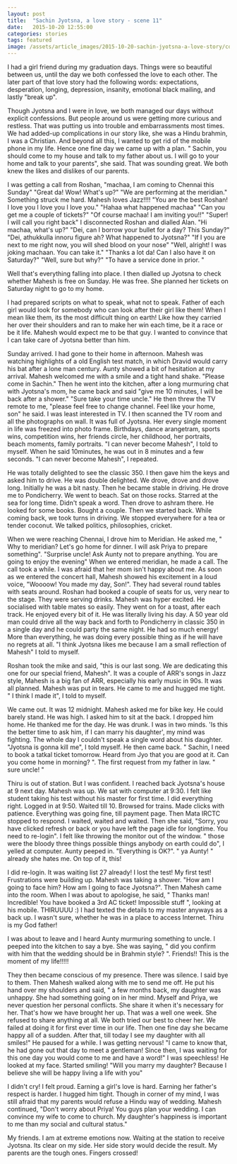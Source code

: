 ```yaml
---
layout: post
title:  "Sachin Jyotsna, a love story - scene 11"
date:   2015-10-20 12:55:00
categories: stories
tags: featured
image: /assets/article_images/2015-10-20-sachin-jyotsna-a-love-story/cover.jpg
---
```

I had a girl friend during my graduation days. Things were so beautiful between us, until the day we both confessed the love to each other. The later part of that love story had the following words: expectations, desperation, longing, depression, insanity, emotional black mailing, and lastly "break up". 

Though Jyotsna and I were in love, we both managed our days without explicit confessions. But people around us were getting more curious and restless. That was putting us into trouble and embarrassments most times. We had added-up complications in our story like, she was a Hindu brahmin, I was a Christian. And beyond all this, I wanted to get rid of the mobile phone in my life. Hence one fine day we came up with a plan. " Sachin, you should come to my house and talk to my father about us. I will go to your home and talk to your parents", she said. That was sounding great. We both knew the likes and dislikes of our parents. 

I was getting a call from Roshan, "machaa, I am coming to Chennai this Sunday" 
"Great da! Wow! What's up?"
"We are performing at the meridian." 
Something struck me hard. Mahesh loves Jazz!!!! 
"You are the best Roshan! I love you I love you I love you."
"Hahaa what happened machaa"
"Can you get me a couple of tickets?"
"Of course machaa! I am inviting you!!"
"Super! I will call you right back"
I disconnected Roshan and dialled Alan. "Hi machaa, what's up?"
"Dei, can I borrow your bullet for a day? This Sunday?"
"Dei, athukkulla innoru figure ah? What happened to Jyotsna?"
"If I you are next to me right now, you will shed blood on your nose"
"Well, alright! I was joking machaan. You can take it."
"Thanks a lot da! Can I also have it on Saturday?"
"Well, sure but why?"
"To have a service done in prior. " 

Well that's everything falling into place. I then dialled up Jyotsna to check whether Mahesh is free on Sunday. He was free. She planned her tickets on Saturday night to go to my home. 

I had prepared scripts on what to speak, what not to speak. Father of each girl would look for somebody who can look after their girl like them! When I mean like them, its the most difficult thing on earth! Like how they carried her over their shoulders and ran to make her win each time, be it a race or be it life. Mahesh would expect me to be that guy. I wanted to convince that I can take care of Jyotsna better than him. 

Sunday arrived. I had gone to their home in afternoon. Mahesh was watching highlights of a old English test match, in which Dravid would carry his bat after a lone man century. Aunty showed a bit of hesitation at my arrival. Mahesh welcomed me with a smile and a tight hand shake. 
"Please come in Sachin."
Then he went into the kitchen, after a long murmuring chat with Jyotsna's mom, he came back and said "give me 10 minutes, I will be back after a shower."
"Sure take your time uncle." 
He then threw the TV remote to me, "please feel free to change channel. Feel like your home, son" he said. 
I was least interested in TV. I then scanned the TV room and all the photographs on wall. It was full of Jyotsna. Her every single moment in life was freezed into photo frame. Birthdays, dance arangetram, sports wins, competition wins, her friends circle, her childhood, her portraits, beach moments, family portraits. "I can never become Mahesh", I told to myself. 
When he said 10minutes, he was out in 8 minutes and a few seconds. "I can never become Mahesh", I repeated. 

He was totally delighted to see the classic 350. I then gave him the keys and asked him to drive. He was double delighted. We drove, drove and drove long. Initially he was a bit nasty. Then he became stable in driving. He drove me to Pondicherry. We went to beach. Sat on those rocks. Starred at the sea for long time. Didn't speak a word. Then drove to ashram there. He looked for some books. Bought a couple. Then we started back. While coming back, we took turns in driving. We stopped everywhere for a tea or tender coconut. We talked politics, philosophies, cricket. 

When we were reaching Chennai, I drove him to Meridian. He asked me, " Why to meridian? Let's go home for dinner. I will ask Priya to prepare something". 
"Surprise uncle! Ask Aunty not to prepare anything. You are going to enjoy the evening"
When we entered meridian, he made a call. The call took a while. I was afraid that her mom isn't happy about me. As soon as we entered the concert hall, Mahesh showed his excitement in a loud voice, "Woooow! You made my day, Son!". They had several round tables with seats around. Roshan had booked a couple of seats for us, very near to the stage. They were serving drinks. Mahesh was hyper excited. He socialised with table mates so easily. They went on for a toast, after each track. He enjoyed every bit of it. He was literally living his day. A 50 year old man could drive all the way back and forth to Pondicherry in classic 350 in a single day and he could party the same night. He had so much energy! More than everything, he was doing every possible thing as if he will have no regrets at all. "I think Jyotsna likes me because I am a small reflection of Mahesh" I told to myself. 

Roshan took the mike and said, "this is our last song. We are dedicating this one for our special friend, Mahesh". It was a couple of ARR's songs in Jazz style, Mahesh is a big fan of ARR, especially his early music in 90s. It was all planned. Mahesh was put in tears. He came to me and hugged me tight. " I think I made it", I told to myself. 

We came out. It was 12 midnight. Mahesh asked me for bike key. He could barely stand. He was high. I asked him to sit at the back. I dropped him home. He thanked me for the day. He was drunk. I was in two minds. 'Is this the better time to ask him, if I can marry his daughter', my mind was fighting. The whole day I couldn't speak a single word about his daughter. "Jyotsna is gonna kill me", I told myself. He then came back. " Sachin, I need to book a tatkal ticket tomorrow. Heard from Jyo that you are good at it. Can you come home in morning? ". The first request from my father in law. " sure uncle! "

Thiru is out of station. But I was confident. I reached back Jyotsna's house at 9 next day. Mahesh was up. We sat with computer at 9:30. I felt like student taking his test without his master for first time. I did everything right. Logged in at 9:50. Waited till 10. Browsed for trains. Made clicks with patience. Everything was going fine, till payment page. Then Mata IRCTC stopped to respond. I waited, waited and waited. Then she said, "Sorry, you have clicked refresh or back or you have left the page idle for longtime. You need to re-login". I felt like throwing the monitor out of the window. " those were the bloody three things possible things anybody on earth could do", I yelled at computer. Aunty peeped in. "Everything is OK?". " ya Aunty! " already she hates me. On top of it, this! 

I did re-login. It was waiting list 27 already! I lost the test! My first test! Frustrations were building up. Mahesh was taking a shower. "How am I going to face him? How am I going to face Jyotsna?". Then Mahesh came into the room. When I was about to apologise, he said, " Thanks man! Incredible! You have booked a 3rd AC ticket! Impossible stuff ", looking at his mobile. THIRUUUU :) I had texted the details to my master anyways as a back up. I wasn't sure, whether he was in a place to access Internet. Thiru is my God father! 

I was about to leave and I heard Aunty murmuring something to uncle. I peeped into the kitchen to say a bye. She was saying, " did you confirm with him that the wedding should be in Brahmin style? ". 
Friends!! This is the moment of my life!!!!! 

They then became conscious of my presence. There was silence. I said bye to them. Then Mahesh walked along with me to send me off. He put his hand over my shoulders and said, " a few months back, my daughter was unhappy. She had something going on in her mind. Myself and Priya, we never question her personal conflicts. She share it when it's necessary for her. That's how we have brought her up. That was a well one week. She refused to share anything at all. We both tried our best to cheer her. We failed at doing it for first ever time in our life. Then one fine day she became happy all of a sudden. After that, till today I see my daughter with all smiles!"
He paused for a while. I was getting nervous! 
"I came to know that, he had gone out that day to meet a gentleman! Since then, I was waiting for this one day you would come to me and have a word!"
I was speechless! He looked at my face. Started smiling! 
"Will you marry my daughter? Because I believe she will be happy living a life with you"

I didn't cry! I felt proud. Earning a girl's love is hard. Earning her father's respect is harder. I hugged him tight. Though in corner of my mind, I was still afraid that my parents would refuse a Hindu way of wedding. Mahesh continued, "Don't worry about Priya! You guys plan your wedding. I can convince my wife to come to church. My daughter's happiness is important to me than my social and cultural status." 

My friends. I am at extreme emotions now. Waiting at the station to receive Jyotsna. Its clear on my side. Her side story would decide the result. My parents are the tough ones. Fingers crossed!
